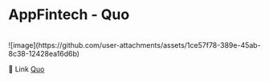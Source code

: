 <h1>AppFintech - Quo</h1></br>
![image](https://github.com/user-attachments/assets/1ce57f78-389e-45ab-8c38-12428ea16d6b)</br>

🚀 Link [Quo](https://quo1.vercel.app/)</br>
